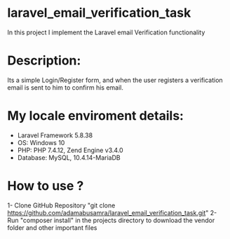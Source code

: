# laravel_email_verification_task
In this project I implement the Laravel email Verification functionality

# Description:
Its a simple Login/Register form, and when the user registers a verification email is sent to him to confirm his email.

# My locale enviroment details:
- Laravel Framework 5.8.38
- OS: Windows 10
- PHP: PHP 7.4.12, Zend Engine v3.4.0
- Database: MySQL, 10.4.14-MariaDB

# How to use ?
1- Clone GitHub Repository "git clone https://github.com/adamabusamra/laravel_email_verification_task.git"
2- Run "composer install" in the projects directory to download the vendor folder and other important files
